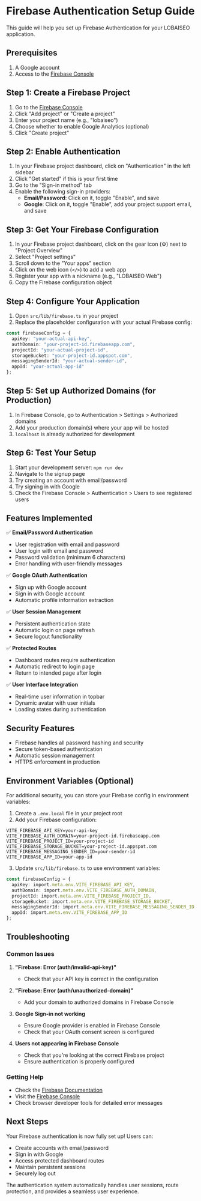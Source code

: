 # Firebase Authentication Setup Guide

This guide will help you set up Firebase Authentication for your LOBAISEO application.

## Prerequisites

1. A Google account
2. Access to the [Firebase Console](https://console.firebase.google.com/)

## Step 1: Create a Firebase Project

1. Go to the [Firebase Console](https://console.firebase.google.com/)
2. Click "Add project" or "Create a project"
3. Enter your project name (e.g., "lobaiseo")
4. Choose whether to enable Google Analytics (optional)
5. Click "Create project"

## Step 2: Enable Authentication

1. In your Firebase project dashboard, click on "Authentication" in the left sidebar
2. Click "Get started" if this is your first time
3. Go to the "Sign-in method" tab
4. Enable the following sign-in providers:
   - **Email/Password**: Click on it, toggle "Enable", and save
   - **Google**: Click on it, toggle "Enable", add your project support email, and save

## Step 3: Get Your Firebase Configuration

1. In your Firebase project dashboard, click on the gear icon (⚙️) next to "Project Overview"
2. Select "Project settings"
3. Scroll down to the "Your apps" section
4. Click on the web icon (`</>`) to add a web app
5. Register your app with a nickname (e.g., "LOBAISEO Web")
6. Copy the Firebase configuration object

## Step 4: Configure Your Application

1. Open `src/lib/firebase.ts` in your project
2. Replace the placeholder configuration with your actual Firebase config:

```typescript
const firebaseConfig = {
  apiKey: "your-actual-api-key",
  authDomain: "your-project-id.firebaseapp.com",
  projectId: "your-actual-project-id",
  storageBucket: "your-project-id.appspot.com",
  messagingSenderId: "your-actual-sender-id",
  appId: "your-actual-app-id"
};
```

## Step 5: Set up Authorized Domains (for Production)

1. In Firebase Console, go to Authentication > Settings > Authorized domains
2. Add your production domain(s) where your app will be hosted
3. `localhost` is already authorized for development

## Step 6: Test Your Setup

1. Start your development server: `npm run dev`
2. Navigate to the signup page
3. Try creating an account with email/password
4. Try signing in with Google
5. Check the Firebase Console > Authentication > Users to see registered users

## Features Implemented

✅ **Email/Password Authentication**
- User registration with email and password
- User login with email and password
- Password validation (minimum 6 characters)
- Error handling with user-friendly messages

✅ **Google OAuth Authentication**
- Sign up with Google account
- Sign in with Google account
- Automatic profile information extraction

✅ **User Session Management**
- Persistent authentication state
- Automatic login on page refresh
- Secure logout functionality

✅ **Protected Routes**
- Dashboard routes require authentication
- Automatic redirect to login page
- Return to intended page after login

✅ **User Interface Integration**
- Real-time user information in topbar
- Dynamic avatar with user initials
- Loading states during authentication

## Security Features

- Firebase handles all password hashing and security
- Secure token-based authentication
- Automatic session management
- HTTPS enforcement in production

## Environment Variables (Optional)

For additional security, you can store your Firebase config in environment variables:

1. Create a `.env.local` file in your project root
2. Add your Firebase configuration:

```env
VITE_FIREBASE_API_KEY=your-api-key
VITE_FIREBASE_AUTH_DOMAIN=your-project-id.firebaseapp.com
VITE_FIREBASE_PROJECT_ID=your-project-id
VITE_FIREBASE_STORAGE_BUCKET=your-project-id.appspot.com
VITE_FIREBASE_MESSAGING_SENDER_ID=your-sender-id
VITE_FIREBASE_APP_ID=your-app-id
```

3. Update `src/lib/firebase.ts` to use environment variables:

```typescript
const firebaseConfig = {
  apiKey: import.meta.env.VITE_FIREBASE_API_KEY,
  authDomain: import.meta.env.VITE_FIREBASE_AUTH_DOMAIN,
  projectId: import.meta.env.VITE_FIREBASE_PROJECT_ID,
  storageBucket: import.meta.env.VITE_FIREBASE_STORAGE_BUCKET,
  messagingSenderId: import.meta.env.VITE_FIREBASE_MESSAGING_SENDER_ID,
  appId: import.meta.env.VITE_FIREBASE_APP_ID
};
```

## Troubleshooting

### Common Issues

1. **"Firebase: Error (auth/invalid-api-key)"**
   - Check that your API key is correct in the configuration

2. **"Firebase: Error (auth/unauthorized-domain)"**
   - Add your domain to authorized domains in Firebase Console

3. **Google Sign-in not working**
   - Ensure Google provider is enabled in Firebase Console
   - Check that your OAuth consent screen is configured

4. **Users not appearing in Firebase Console**
   - Check that you're looking at the correct Firebase project
   - Ensure authentication is properly configured

### Getting Help

- Check the [Firebase Documentation](https://firebase.google.com/docs/auth)
- Visit the [Firebase Console](https://console.firebase.google.com/)
- Check browser developer tools for detailed error messages

## Next Steps

Your Firebase authentication is now fully set up! Users can:
- Create accounts with email/password
- Sign in with Google
- Access protected dashboard routes
- Maintain persistent sessions
- Securely log out

The authentication system automatically handles user sessions, route protection, and provides a seamless user experience.

